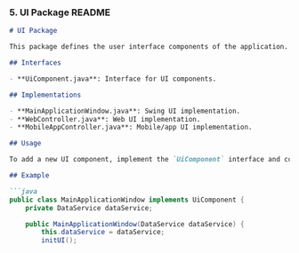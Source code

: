 
### 5. **UI Package README**

```markdown
# UI Package

This package defines the user interface components of the application. It includes interfaces and implementations for different UI frameworks.

## Interfaces

- **UiComponent.java**: Interface for UI components.

## Implementations

- **MainApplicationWindow.java**: Swing UI implementation.
- **WebController.java**: Web UI implementation.
- **MobileAppController.java**: Mobile/app UI implementation.

## Usage

To add a new UI component, implement the `UiComponent` interface and configure the application to use the new implementation.

## Example

```java
public class MainApplicationWindow implements UiComponent {
    private DataService dataService;

    public MainApplicationWindow(DataService dataService) {
        this.dataService = dataService;
        initUI();
   
